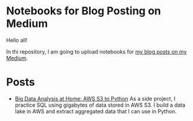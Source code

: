 # Notebooks for Blog Posting on Medium

Hello all! 

In thi repository, I am going to upload notebooks for [my blog posts on my Medium](https://medium.com/@weonhyeok.chung). 

# Posts

- [Big Data Analysis at Home: AWS S3 to Python](https://medium.com/mlearning-ai/big-data-analysis-at-home-aws-bucket-to-python-69d7ecfb5872)
As a side project, I practice SQL using gigabytes of data stored in AWS S3. I build a data lake in AWS and extract aggregated data that I can use in Python.


